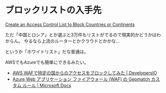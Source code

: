 # ブロックリストの入手先

[Create an Access Control List to Block Countries or Continents](https://www.countryipblocks.net/acl.php)

ただ「中国とロシア」とか選ぶと3万件もリストがでるので現実的かどうかはわからん。
やるなら上流のルーターとかクラウドとかかな...

というか「ホワイトリスト」だな普通は。

AWSでもAzureでも簡単にできるみたい。
- [AWS WAFで特定の国からのアクセスをブロックしてみた | DevelopersIO](https://dev.classmethod.jp/articles/aws-waf-country-block/)
- [Azure Web アプリケーション ファイアウォール (WAF) の Geomatch カスタム ルール | Microsoft Docs](https://docs.microsoft.com/ja-jp/azure/web-application-firewall/ag/geomatch-custom-rules)
